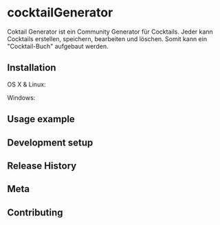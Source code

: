 # cocktailGenerator

Coktail Generator ist ein Community Generator für Cocktails.
Jeder kann Cocktails erstellen, speichern, bearbeiten und löschen. Somit kann ein "Cocktail-Buch" aufgebaut werden.

## Installation

OS X & Linux:

Windows:

## Usage example


## Development setup


## Release History


## Meta


## Contributing
